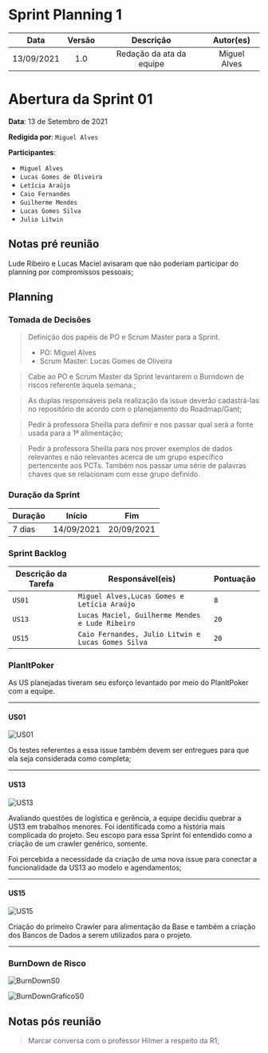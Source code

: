 # Sprint Planning 1

|    Data    | Versão |         Descrição         |           Autor(es)           |
| :--------: | :----: | :-----------------------: | :---------------------------: |
| 13/09/2021 |  1.0   | Redação da ata da equipe | Miguel Alves|


# Abertura da Sprint 01
**Data**: 13 de Setembro de 2021

**Redigida por**: `Miguel Alves`

**Participantes**: 
* ```Miguel Alves```
* ```Lucas Gomes de Oliveira```
* ```Letícia Araújo```
* ```Caio Fernandes```
* ```Guilherme Mendes```
* ```Lucas Gomes Silva```
* ```Julio Litwin```

## Notas pré reunião
Lude Ribeiro e Lucas Maciel avisaram que não poderiam participar do planning por compromissos pessoais;

## Planning
### Tomada de Decisões
> Definição dos papéis de PO e Scrum Master para a Sprint.
>* PO: Miguel Alves
>* Scrum Master: Lucas Gomes de Oliveira

> Cabe ao PO e Scrum Master da Sprint levantarem o Burndown de riscos referente àquela semana.;

> As duplas responsáveis pela realização da issue deverão cadastrá-las no repositório de acordo com o planejamento do Roadmap/Gant;

> Pedir à professora Sheilla para definir e nos passar qual será a fonte usada para a 1ª alimentação;

> Pedir à professora Sheilla para nos prover exemplos de dados relevantes e não relevantes acerca de um grupo específico pertencente aos PCTs. Também nos passar uma série de palavras chaves que se relacionam com esse grupo definido.


### Duração da Sprint

| Duração |   Início   |     Fim    |
| ------- | ---------- | ---------- |
| 7 dias  | 14/09/2021 | 20/09/2021 |

### Sprint Backlog

| Descrição da Tarefa | Responsável(eis) | Pontuação |
| ------------------- | ---------------- | --------- |
| ```US01``` | ```Miguel Alves,Lucas Gomes e Letícia Araújo``` | ```8``` | 
| ```US13``` | ```Lucas Maciel, Guilherme Mendes e Lude Ribeiro``` | ```20``` | 
| ```US15``` | ```Caio Fernandes, Julio Litwin e Lucas Gomes Silva``` | ```20``` |

### PlanItPoker
As US planejadas tiveram seu esforço levantado por meio do PlanItPoker com a equipe.

------
#### US01
![US01](https://i.imgur.com/vaVhV87.jpg)

Os testes referentes a essa issue também devem ser entregues para que ela seja considerada como completa;

------
#### US13
![US13](https://i.imgur.com/TeWucl0.jpg)

Avaliando questões de logística e gerência, a equipe decidiu quebrar a US13 em trabalhos menores. Foi identificada como a história mais complicada do projeto. Seu escopo para essa Sprint foi entendido como a criação de um crawler genérico, somente.

Foi percebida a necessidade da criação de uma nova issue para conectar a funcionalidade da US13 ao modelo e agendamentos;

------
#### US15
![US15](https://i.imgur.com/7vDpG9c.jpg)

Criação do primeiro Crawler para alimentação da Base e também a criação dos Bancos de Dados a serem utilizados para o projeto.

------


### BurnDown de Risco

![BurnDownS0](https://i.imgur.com/LmPgkFt.png)

![BurnDownGraficoS0](https://i.imgur.com/o1WT9TO.png)


## Notas pós reunião
> Marcar conversa com o professor Hilmer a respeito da R1;
